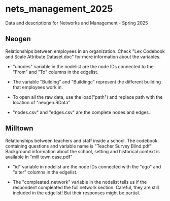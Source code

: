 # nets_management_2025
 Data and descriptions for Networks and Management - Spring 2025

## Neogen

Relationships between employees in an organization. Check "Lex Codebook and Scale Attribute Dataset.doc" for more information about the variables.

- "unodes" variable in the nodelist are the node IDs connected to the "From" and "To" columns in the edgelist.

- The variable "Building" and "Buildingc" represent the different building that employees work in.

- To open all the raw data, use the load("path") and replace path with the location of "neogen.RData"

- "nodes.csv" and "edges.csv" are the complete nodes and edges.

## Milltown

Relationships between teachers and staff inside a school. The codebook containing questions and variable name is "Teacher Survey Blind.pdf". Background information about the school, setting and historical context is available in "mill town case.pdf"

- "id" variable in nodelist are the node IDs connected with the "ego" and "alter" columns in the edgelist.

- The "compleated_network" variable in the nodelist tells us if the respondent compleated the full network section. Careful, they are still included in the edgelist! But their responses might be partial.

